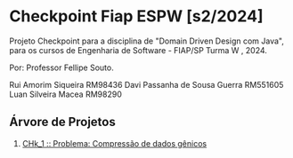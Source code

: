 # Checkpoint Fiap ESPW [s2/2024]
Projeto Checkpoint para a disciplina de "Domain Driven Design com Java", para os cursos de Engenharia de Software - FIAP/SP Turma W , 2024. 

Por: Professor Fellipe Souto.

Rui Amorim Siqueira RM98436
Davi Passanha de Sousa Guerra RM551605
Luan Silveira Macea RM98290

## Árvore de Projetos

1. [CHk_1 :: Problema: Compressão de dados gênicos](checkpoint_1/PROBLEM.md)
